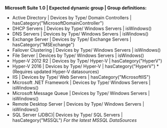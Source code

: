 **Microsoft Suite 1.0 | Expected dynamic group | Group definitions:**

- Active Directory | Devices by Type/ Domain Controllers | hasCategory("MicrosoftDomainController")
- DHCP Servers | Devices by Type/ Windows Servers | isWindows()
- DNS Servers | Devices by Type/ Windows Servers | isWindows()
- Exchange Server | Devices by Type/ Exchange Servers | hasCategory("MSExchange")
- Failover Clustering | Devices by Type/ Windows Servers | isWindows()
- File Server | Devices by Type/ Windows Servers | isWindows()
- Hyper-V 2012 R2 | Devices by Type/ Hyper-V | hasCategory("HyperV")
- Hyper-V 2016 | Devices by Type/ Hyper-V | hasCategory("HyperV") * (Requires updated Hyper-V datasources)
- IIS | Devices by Type/ Web Servers | hasCategory("MicrosoftIIS")
- Microsoft .NET Framework | Devices by Type/ Windows Servers | isWindows()
- Microsoft Message Queue | Devices by Type/ Windows Servers | isWindows()
- Remote Desktop Server | Devices by Type/ Windows Servers | isWindows()
- SQL Server (JDBC)| Devices by Type/ SQL Servers | hasCategory("MSSQL")  *For the latest MSSQL DataSources*